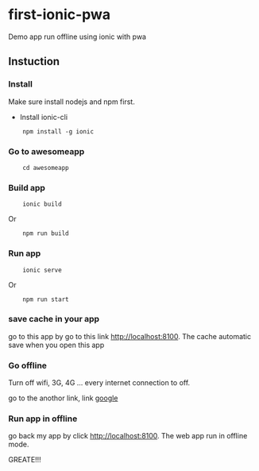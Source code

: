 # first-ionic-pwa
Demo app run offline using ionic with pwa

## Instuction

### Install 

Make sure install nodejs and npm first.

- Install ionic-cli

```shell
    npm install -g ionic
```
### Go to awesomeapp

```shell
    cd awesomeapp
```

### Build app

```shell
    ionic build
```

Or

```shell
    npm run build
```

### Run app

```
    ionic serve
```

Or

```
    npm run start
```

### save cache in your app

go to this app by go to this link [http://localhost:8100](http://localhost:8100/). The cache automatic save when you open this app

### Go offline

Turn off wifi, 3G, 4G ... every internet connection to off.

go to the anothor link, link [google](https://google.com)

### Run app in offline

go back my app by click [http://localhost:8100](http://localhost:8100/). The web app run in offline mode.

GREATE!!! 